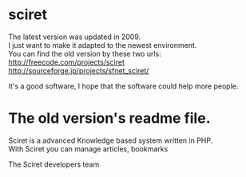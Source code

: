 sciret
======
  
  
  
The latest version was updated in 2009.  
I just want to make it adapted to the newest environment.  
You can find the old version by these two urls:  
http://freecode.com/projects/sciret  
http://sourceforge.jp/projects/sfnet_sciret/  
  
It's a good software, I hope that the software could help more people.  
  
  
The old version's readme file.
======
Sciret is a advanced Knowledge based system written in PHP.  
With Sciret you can manage articles, bookmarks   
  
  
  
The Sciret developers team  
 
